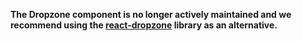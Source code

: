 **The Dropzone component is no longer actively maintained and we recommend using the [react-dropzone](https://react-dropzone.js.org/) library as an alternative.**
